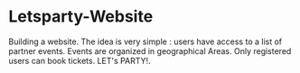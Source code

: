 # Letsparty-Website
Building a website. The idea is very simple : users have access to a list of partner events. Events are organized in geographical Areas. Only registered users can book tickets. LET's PARTY!.
